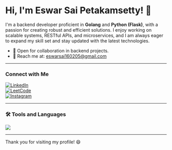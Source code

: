 # Hi, I'm Eswar Sai Petakamsetty! 👋

I'm a backend developer proficient in **Golang** and **Python (Flask)**, with a passion for creating robust and efficient solutions. I enjoy working on scalable systems, RESTful APIs, and microservices, and I am always eager to expand my skill set and stay updated with the latest technologies.

- 💼 Open for collaboration in backend projects.
- 📧 Reach me at: eswarsai160205@gmail.com

---

### Connect with Me

[![LinkedIn](https://img.shields.io/badge/-LinkedIn-0077B5?style=flat&logo=linkedin&logoColor=white)](www.linkedin.com/in/eswar-sai-petakamsetty-25a1b8280)  
[![LeetCode](https://img.shields.io/badge/-LeetCode-FFA116?style=flat&logo=leetcode&logoColor=black)](https://leetcode.com/Eswar_Sai2005)  
[![Instagram](https://img.shields.io/badge/-Instagram-E4405F?style=flat&logo=instagram&logoColor=white)](https://instagram.com/_eshwar.xx_)

---

### 🛠 Tools and Languages

<p align="left">
  <img src="https://skillicons.dev/icons?i=python,java,c,go,js,docker,html,css,postgres,postman,vscode,redis,express,git,github" />
</p>

---

Thank you for visiting my profile! 😄
